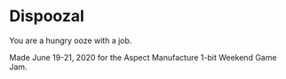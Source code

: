 # Dispoozal
You are a hungry ooze with a job.

Made June 19-21, 2020 for the Aspect Manufacture 1-bit Weekend Game Jam.
